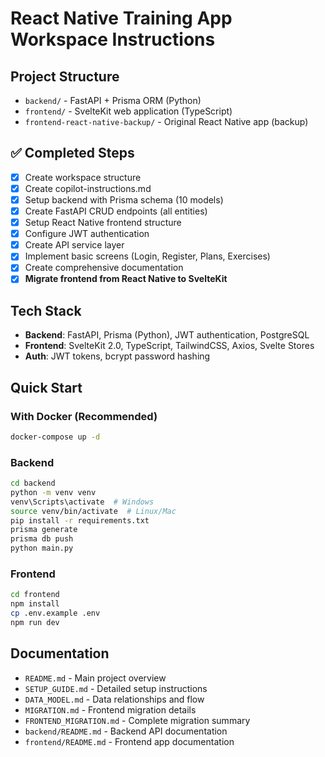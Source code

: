 # React Native Training App Workspace Instructions

## Project Structure
- `backend/` - FastAPI + Prisma ORM (Python)
- `frontend/` - SvelteKit web application (TypeScript)
- `frontend-react-native-backup/` - Original React Native app (backup)

## ✅ Completed Steps
- [x] Create workspace structure
- [x] Create copilot-instructions.md
- [x] Setup backend with Prisma schema (10 models)
- [x] Create FastAPI CRUD endpoints (all entities)
- [x] Setup React Native frontend structure
- [x] Configure JWT authentication
- [x] Create API service layer
- [x] Implement basic screens (Login, Register, Plans, Exercises)
- [x] Create comprehensive documentation
- [x] **Migrate frontend from React Native to SvelteKit**

## Tech Stack
- **Backend**: FastAPI, Prisma (Python), JWT authentication, PostgreSQL
- **Frontend**: SvelteKit 2.0, TypeScript, TailwindCSS, Axios, Svelte Stores
- **Auth**: JWT tokens, bcrypt password hashing

## Quick Start

### With Docker (Recommended)
```bash
docker-compose up -d
```

### Backend
```bash
cd backend
python -m venv venv
venv\Scripts\activate  # Windows
source venv/bin/activate  # Linux/Mac
pip install -r requirements.txt
prisma generate
prisma db push
python main.py
```

### Frontend
```bash
cd frontend
npm install
cp .env.example .env
npm run dev
```

## Documentation
- `README.md` - Main project overview
- `SETUP_GUIDE.md` - Detailed setup instructions
- `DATA_MODEL.md` - Data relationships and flow
- `MIGRATION.md` - Frontend migration details
- `FRONTEND_MIGRATION.md` - Complete migration summary
- `backend/README.md` - Backend API documentation
- `frontend/README.md` - Frontend app documentation
